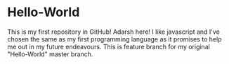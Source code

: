# Hello-World
This is my first repository in GitHub!
Adarsh here! I like javascript and I've chosen the same as my first programming language as it promises to help me out in my future endeavours.
This is feature branch for my original "Hello-World" master branch.
